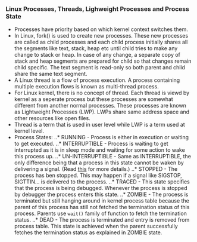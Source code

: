 ### Linux Processes, Threads, Lighweight Processes and Process State
* Processes have priority based on which kernel context switches them.
* In Linux, fork() is used to create new processes. These new processes are called as child processes and each child process initially shares all the segments like text, stack, heap etc until child tries to make any change to stack or heap. In case of any change, a separate copy of stack and heap segments are prepared for child so that changes remain child specific. The text segment is read-only so both parent and child share the same text segment.
* A Linux thread is a flow of process execution. A process containing multiple execution flows is known as multi-thread process.
* For Linux kernel, there is no concept of thread. Each thread is viewd by kernel as a seperate process but these processes are somewhat different from another normal processes. These processes are known as Lightweight Processes (LWP). LWPs share same address space and other resources like open files.
* Thread is a term that is used in user level while LWP is a term used at kernel level.
* Process States:
..* RUNNING - Process is either in execution or waiting to get executed.
..* INTERRUPTIBLE - Process is waiting to get interrupted as it is in sleep mode and waiting for some action to wake this process up.
..* UN-INTERRUPTIBLE - Same as INTERRUPTIBLE, the only difference being that a process in this state cannot be waken by delivering a signal. (Read [this](http://stackoverflow.com/questions/223644/what-is-an-uninterruptable-process) for more details.)
..* STOPPED - The process has ben stopped. This may happen if a signal like SIGSTOP, SIGTTIN... is delivered to the process.
..* TRACED - This state specifies that the process is being debugged. Whenever the process is stopped by debugger the process enters this state.
..* ZOMBIE - The process is terminated but still hanging around in kernel process table because the parent of this process has still not fetched the termination status of this process. Parents use `wait()` family of function to fetch the termination status.
..* DEAD - The process is terminated and entry is removed from process table. This state is achieved when the parent successfully fetches the termination status as explained in ZOMBIE state.

